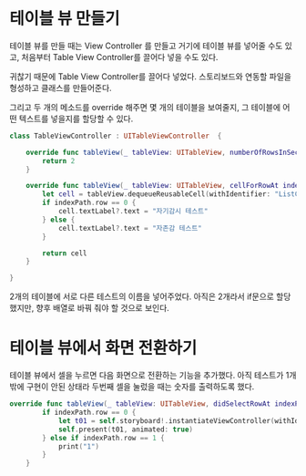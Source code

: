 # 테이블 뷰 만들기

테이블 뷰를 만들 때는 View Controller 를 만들고 거기에 테이블 뷰를 넣어줄 수도 있고,
처음부터 Table View Controller를 끌어다 넣을 수도 있다.

귀찮기 때문에 Table View Controller를 끌어다 넣었다.
스토리보드와 연동할 파일을 형성하고 클래스를 만들어준다.

그리고 두 개의 메소드를 override 해주면
몇 개의 테이블을 보여줄지,
그 테이블에 어떤 텍스트를 넣을지를 할당할 수 있다.

```swift
class TableViewController : UITableViewController  {

    override func tableView(_ tableView: UITableView, numberOfRowsInSection section: Int) -> Int {
        return 2
    }

    override func tableView(_ tableView: UITableView, cellForRowAt indexPath: IndexPath) -> UITableViewCell {
        let cell = tableView.dequeueReusableCell(withIdentifier: "ListCell")!
        if indexPath.row == 0 {
            cell.textLabel?.text = "자기감시 테스트"
        } else {
            cell.textLabel?.text = "자존감 테스트"
        }

        return cell
    }

}
```

2개의 테이블에 서로 다른 테스트의 이름을 넣어주었다.
아직은 2개라서 if문으로 할당했지만, 향후 배열로 바꿔 줘야 할 것으로 보인다.


# 테이블 뷰에서 화면 전환하기

테이블 뷰에서 셀을 누르면 다음 화면으로 전환하는 기능을 추가했다.
아직 테스트가 1개 밖에 구현이 안된 상태라 두번째 셀을 눌렀을 때는 숫자를 출력하도록 했다.


```swift
override func tableView(_ tableView: UITableView, didSelectRowAt indexPath: IndexPath) {
        if indexPath.row == 0 {
            let t01 = self.storyboard!.instantiateViewController(withIdentifier: "TestNo1")
            self.present(t01, animated: true)
        } else if indexPath.row == 1 {
            print("1")
        }
    }
```
